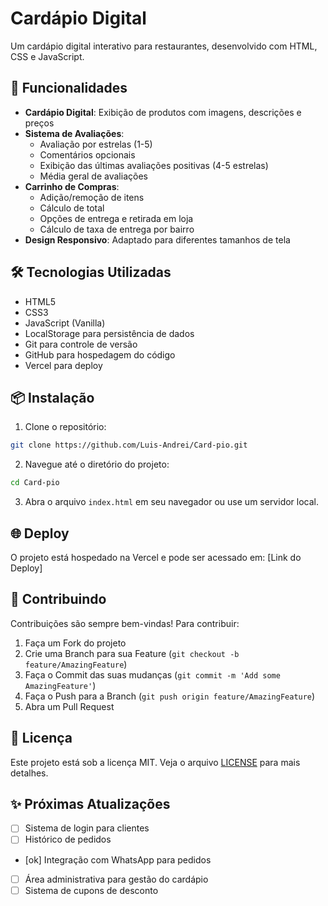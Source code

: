 # Cardápio Digital

Um cardápio digital interativo para restaurantes, desenvolvido com HTML, CSS e JavaScript.

## 🚀 Funcionalidades

- **Cardápio Digital**: Exibição de produtos com imagens, descrições e preços
- **Sistema de Avaliações**: 
  - Avaliação por estrelas (1-5)
  - Comentários opcionais
  - Exibição das últimas avaliações positivas (4-5 estrelas)
  - Média geral de avaliações
- **Carrinho de Compras**:
  - Adição/remoção de itens
  - Cálculo de total
  - Opções de entrega e retirada em loja
  - Cálculo de taxa de entrega por bairro
- **Design Responsivo**: Adaptado para diferentes tamanhos de tela

## 🛠️ Tecnologias Utilizadas

- HTML5
- CSS3
- JavaScript (Vanilla)
- LocalStorage para persistência de dados
- Git para controle de versão
- GitHub para hospedagem do código
- Vercel para deploy

## 📦 Instalação

1. Clone o repositório:
```bash
git clone https://github.com/Luis-Andrei/Card-pio.git
```

2. Navegue até o diretório do projeto:
```bash
cd Card-pio
```

3. Abra o arquivo `index.html` em seu navegador ou use um servidor local.

## 🌐 Deploy

O projeto está hospedado na Vercel e pode ser acessado em: [Link do Deploy]

## 🤝 Contribuindo

Contribuições são sempre bem-vindas! Para contribuir:

1. Faça um Fork do projeto
2. Crie uma Branch para sua Feature (`git checkout -b feature/AmazingFeature`)
3. Faça o Commit das suas mudanças (`git commit -m 'Add some AmazingFeature'`)
4. Faça o Push para a Branch (`git push origin feature/AmazingFeature`)
5. Abra um Pull Request

## 📝 Licença

Este projeto está sob a licença MIT. Veja o arquivo [LICENSE](LICENSE) para mais detalhes.

## ✨ Próximas Atualizações

- [ ] Sistema de login para clientes
- [ ] Histórico de pedidos
- [ok] Integração com WhatsApp para pedidos
- [ ] Área administrativa para gestão do cardápio
- [ ] Sistema de cupons de desconto 